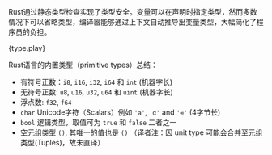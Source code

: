 Rust通过静态类型检查实现了类型安全。变量可以在声明时指定类型，然而多数情况下可以省略类型，编译器能够通过上下文自动推导出变量类型，大幅简化了程序员的负担。

{type.play}

Rust语言的内置类型（primitive types）总结：

* 有符号正数：`i8`, `i16`, `i32`, `i64` 和 `int` (机器字长)
* 无符号正数: `u8`, `u16`, `u32`, `u64` 和 `uint` (机器字长)
* 浮点数: `f32`, `f64`
* `char` Unicode字符（Scalars）例如 `'a'`, `'α'` and `'∞'` (4字节长)
* `bool` 逻辑类型，取值可为 `true` 和 `false` 二者之一
* 空元组类型 `()`, 其唯一的值也是 `()` （译者注：因 unit type 可能会合并至元组类型(Tuples)，故未直译）
